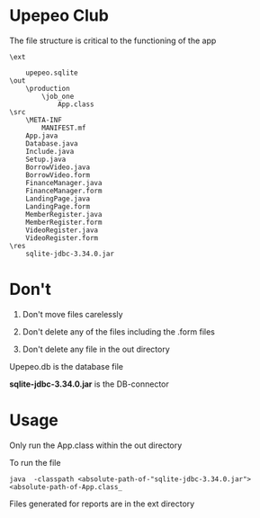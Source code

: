 # Upepeo Club

The file structure is critical to the functioning of the app

    \ext

        upepeo.sqlite
    \out
        \production
            \job_one
                App.class
    \src
        \META-INF
            MANIFEST.mf
        App.java
        Database.java
        Include.java
        Setup.java
        BorrowVideo.java
        BorrowVideo.form
        FinanceManager.java
        FinanceManager.form
        LandingPage.java
        LandingPage.form
        MemberRegister.java
        MemberRegister.form
        VideoRegister.java
        VideoRegister.form
    \res
        sqlite-jdbc-3.34.0.jar

# Don't

1. Don't move files carelessly

2. Don't delete any of the files including the .form files

3. Don't delete any file in the out directory

Upepeo.db is the database file

**sqlite-jdbc-3.34.0.jar** is the DB-connector 

# Usage

Only run the App.class within the out directory

To run the file

    java  -classpath <absolute-path-of-"sqlite-jdbc-3.34.0.jar"> <absolute-path-of-App.class_


Files generated for reports are in the ext directory